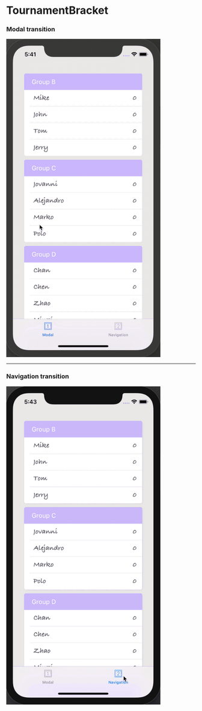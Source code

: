 # TournamentBracket

### Modal transition
<img src="https://github.com/kryzhikh/TournamentBracket/blob/master/readme_images/modal.gif" width="410" height="847">

---

### Navigation transition
<img src="https://github.com/kryzhikh/TournamentBracket/blob/master/readme_images/navigation.gif" width="410" height="847">
